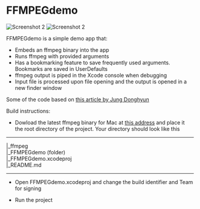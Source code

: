 #  FFMPEGdemo

![Screenshot 2](https://i.postimg.cc/DwgBgq8D/ffmpeg-screen1.jpg)
![Screenshot 2](https://i.postimg.cc/DwFxLCyL/ffmpeg-screen2.jpg)


FFMPEGdemo is a simple demo app that:
- Embeds an ffmpeg binary into the app
- Runs ffmpeg with provided arguments
- Has a bookmarking feature to save frequently used arguments. Bookmarks are saved in UserDefaults
- ffmpeg output is piped in the Xcode console when debugging
- Input file is processed upon file opening and the output is opened in a new finder window

Some of the code based on [this article by Jung Donghyun](https://crowjdh.blogspot.com/2017/05/use-ffmpeg-in-xcodefor-macos.html
)  

Build instructions:
- Dowload the latest ffmpeg binary for Mac at [this address](https://evermeet.cx/ffmpeg/) and place it the root directory of the project. Your directory should look like this
_____
 |_ffmpeg  
 |_FFMPEGdemo (folder)  
 |_FFMPEGdemo.xcodeproj  
 |_README.md   
_____

- Open FFMPEGdemo.xcodeproj and change the build identifier and Team for signing

- Run the project
